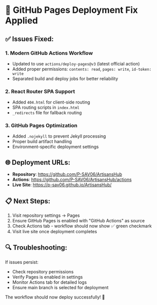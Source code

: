 # 🔧 GitHub Pages Deployment Fix Applied

## ✅ Issues Fixed:

### 1. **Modern GitHub Actions Workflow**
- Updated to use `actions/deploy-pages@v3` (latest official action)
- Added proper permissions: `contents: read`, `pages: write`, `id-token: write`
- Separated build and deploy jobs for better reliability

### 2. **React Router SPA Support**
- Added `404.html` for client-side routing
- SPA routing scripts in `index.html`
- `_redirects` file for fallback routing

### 3. **GitHub Pages Optimization**
- Added `.nojekyll` to prevent Jekyll processing
- Proper build artifact handling
- Environment-specific deployment settings

## 🌐 Deployment URLs:
- **Repository**: https://github.com/P-SAV06/ArtisansHub
- **Actions**: https://github.com/P-SAV06/ArtisansHub/actions
- **Live Site**: https://p-sav06.github.io/ArtisansHub/

## 📋 Next Steps:
1. Visit repository settings → Pages
2. Ensure GitHub Pages is enabled with "GitHub Actions" as source
3. Check Actions tab - workflow should now show ✅ green checkmark
4. Visit live site once deployment completes

## 🔍 Troubleshooting:
If issues persist:
- Check repository permissions
- Verify Pages is enabled in settings
- Monitor Actions tab for detailed logs
- Ensure main branch is selected for deployment

The workflow should now deploy successfully! 🚀